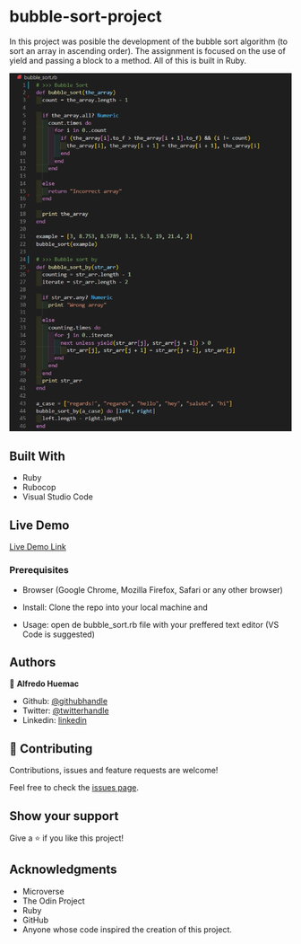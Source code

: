 # bubble-sort-project
In this project was posible the development of the bubble sort algorithm (to sort an array in ascending order). The assignment is focused on the use of yield and passing a block to a method. All of this is built in Ruby.

![screenshot](https://github.com/Huemac-Alfredo/bubble-sort-project/blob/feature/screen_shot.PNG)

## Built With

- Ruby
- Rubocop
- Visual Studio Code

## Live Demo

[Live Demo Link](https://repl.it/@huemacAlfredo/Bubblesort#main.rb)

### Prerequisites

- Browser (Google Chrome, Mozilla Firefox, Safari or any other browser)

- Install: Clone the repo into your local machine and 

- Usage: open de bubble_sort.rb file with your preffered text editor (VS Code is suggested)

## Authors

👤 **Alfredo Huemac**

- Github: [@githubhandle](https://github.com/Huemac-Alfredo)
- Twitter: [@twitterhandle](https://twitter.com/AlfredoHuemac)
- Linkedin: [linkedin](https://www.linkedin.com/in/alfredo-huemac-c%C3%B3rdova-173b481b2/)

## 🤝 Contributing

Contributions, issues and feature requests are welcome!

Feel free to check the [issues page](https://github.com/Huemac-Alfredo/HTML-CSS-capstone-project/issues).

## Show your support

Give a ⭐️ if you like this project!

## Acknowledgments

- Microverse
- The Odin Project
- Ruby
- GitHub
- Anyone whose code inspired the creation of this project. 

